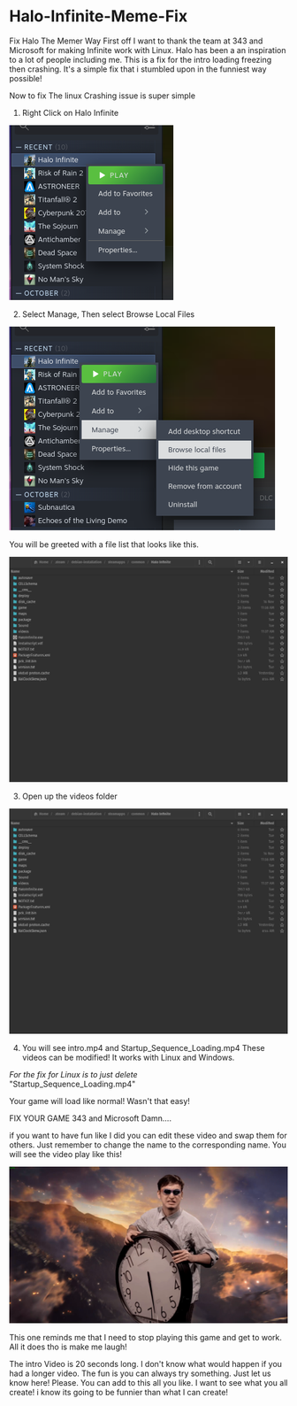 # Halo-Infinite-Meme-Fix
Fix Halo The Memer Way
First off I want to thank the team at 343 and Microsoft for making Infinite work with Linux. Halo has been a an inspiration to a lot of people including me. This is a fix for the intro loading freezing then crashing. It's a simple fix that i stumbled upon in the funniest way possible!


Now to fix The linux Crashing issue is super simple

1. Right Click on Halo Infinite

![Image](https://github.com/MechThumbs/Halo-Infinite-Meme-Fix/blob/main/Ignore/Screenshots/Screenshot%20from%202023-12-09%2013-11-59.png)


2. Select Manage, Then select Browse Local Files

![Image](https://github.com/MechThumbs/Halo-Infinite-Meme-Fix/blob/main/Ignore/Screenshots/Screenshot%20from%202023-12-09%2013-15-19.png)

You will be greeted with a file list that looks like this.

![Image](https://github.com/MechThumbs/Halo-Infinite-Meme-Fix/blob/main/Ignore/Screenshots/Screenshot%20from%202023-12-09%2013-16-46.png)

3. Open up the videos folder

![Image](https://github.com/MechThumbs/Halo-Infinite-Meme-Fix/blob/main/Ignore/Screenshots/Screenshot%20from%202023-12-09%2013-16-46.png)

4. You will see intro.mp4 and Startup_Sequence_Loading.mp4
These videos can be modified! It works with Linux and Windows. 

*For the fix for Linux is to just delete*  
    "Startup_Sequence_Loading.mp4"

Your game will load like normal! Wasn't that easy!

FIX YOUR GAME 343 and Microsoft Damn....

if you want to have fun like I did you can edit these video and swap them for others. Just remember to change the name to the corresponding name. You will see the video play like this!

![Image](https://github.com/MechThumbs/Halo-Infinite-Meme-Fix/blob/main/Ignore/Screenshots/Screenshot%20from%202023-12-09%2013-25-49.png)

This one reminds me that I need to stop playing this game and get to work. All it does tho is make me laugh!

The intro Video is 20 seconds long. I don't know what would happen if you had a longer video. The fun is you can always try something. Just let us know here! Please. You can add to this all you like. I want to see what you all create! i know its going to be funnier than what I can create!
